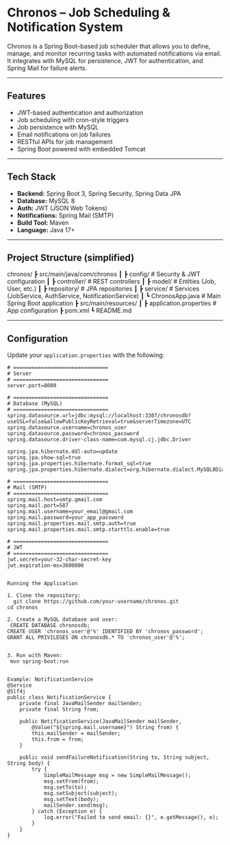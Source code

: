 # Chronos – Job Scheduling & Notification System

Chronos is a Spring Boot–based job scheduler that allows you to define, manage, and monitor recurring tasks with automated notifications via email.  
It integrates with MySQL for persistence, JWT for authentication, and Spring Mail for failure alerts.

---

## Features

- JWT-based authentication and authorization
- Job scheduling with cron-style triggers
- Job persistence with MySQL
- Email notifications on job failures
- RESTful APIs for job management
- Spring Boot powered with embedded Tomcat

---

## Tech Stack

- **Backend:** Spring Boot 3, Spring Security, Spring Data JPA
- **Database:** MySQL 8
- **Auth:** JWT (JSON Web Tokens)
- **Notifications:** Spring Mail (SMTP)
- **Build Tool:** Maven
- **Language:** Java 17+

---

## Project Structure (simplified)

chronos/
┣ src/main/java/com/chronos
┃ ┣ config/ # Security & JWT configuration
┃ ┣ controller/ # REST controllers
┃ ┣ model/ # Entities (Job, User, etc.)
┃ ┣ repository/ # JPA repositories
┃ ┣ service/ # Services (JobService, AuthService, NotificationService)
┃ ┗ ChronosApp.java # Main Spring Boot application
┣ src/main/resources/
┃ ┣ application.properties # App configuration
┣ pom.xml
┗ README.md



---

## Configuration

Update your `application.properties` with the following:

```properties
# ===============================
# Server
# ===============================
server.port=8080

# ===============================
# Database (MySQL)
# ===============================
spring.datasource.url=jdbc:mysql://localhost:3307/chronosdb?useSSL=false&allowPublicKeyRetrieval=true&serverTimezone=UTC
spring.datasource.username=chronos_user
spring.datasource.password=chronos_password
spring.datasource.driver-class-name=com.mysql.cj.jdbc.Driver

spring.jpa.hibernate.ddl-auto=update
spring.jpa.show-sql=true
spring.jpa.properties.hibernate.format_sql=true
spring.jpa.properties.hibernate.dialect=org.hibernate.dialect.MySQL8Dialect

# ===============================
# Mail (SMTP)
# ===============================
spring.mail.host=smtp.gmail.com
spring.mail.port=587
spring.mail.username=your_email@gmail.com
spring.mail.password=your_app_password
spring.mail.properties.mail.smtp.auth=true
spring.mail.properties.mail.smtp.starttls.enable=true

# ===============================
# JWT
# ===============================
jwt.secret=your-32-char-secret-key
jwt.expiration-ms=3600000


Running the Application

1. Clone the repository:
  git clone https://github.com/your-username/chronos.git
cd chronos

2. Create a MySQL database and user:
 CREATE DATABASE chronosdb;
CREATE USER 'chronos_user'@'%' IDENTIFIED BY 'chronos_password';
GRANT ALL PRIVILEGES ON chronosdb.* TO 'chronos_user'@'%';


3. Run with Maven:
 mvn spring-boot:run


Example: NotificationService
@Service
@Slf4j
public class NotificationService {
    private final JavaMailSender mailSender;
    private final String from;

    public NotificationService(JavaMailSender mailSender, 
        @Value("${spring.mail.username}") String from) {
        this.mailSender = mailSender;
        this.from = from;
    }

    public void sendFailureNotification(String to, String subject, String body) {
        try {
            SimpleMailMessage msg = new SimpleMailMessage();
            msg.setFrom(from);
            msg.setTo(to);
            msg.setSubject(subject);
            msg.setText(body);
            mailSender.send(msg);
        } catch (Exception e) {
            log.error("Failed to send email: {}", e.getMessage(), e);
        }
    }
}


